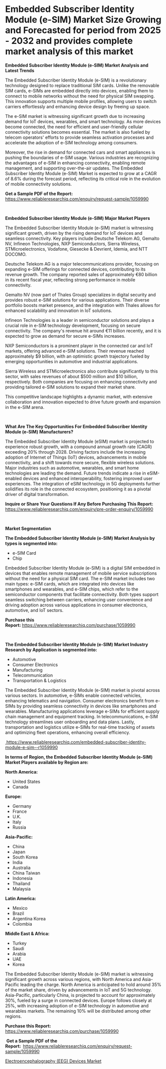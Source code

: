 <p><h1>Embedded Subscriber Identity Module (e-SIM) Market Size Growing and Forecasted for period from 2025 - 2032 and provides complete market analysis of this market</h1></p><p><strong>Embedded Subscriber Identity Module (e-SIM) Market Analysis and Latest Trends</strong></p>
<p><p>The Embedded Subscriber Identity Module (e-SIM) is a revolutionary technology designed to replace traditional SIM cards. Unlike the removable SIM cards, e-SIMs are embedded directly into devices, enabling them to connect to mobile networks without the need for physical SIM swapping. This innovation supports multiple mobile profiles, allowing users to switch carriers effortlessly and enhancing device design by freeing up space.</p><p>The e-SIM market is witnessing significant growth due to increasing demand for IoT devices, wearables, and smart technology. As more devices become connected, the need for efficient and user-friendly cellular connectivity solutions becomes essential. The market is also fueled by telecom operators' efforts to provide seamless activation processes and accelerate the adoption of e-SIM technology among consumers. </p><p>Moreover, the rise in demand for connected cars and smart appliances is pushing the boundaries of e-SIM usage. Various industries are recognizing the advantages of e-SIM in enhancing connectivity, enabling remote management, and supporting over-the-air updates. The Embedded Subscriber Identity Module (e-SIM) Market is expected to grow at a CAGR of 8.6% during the forecast period, reflecting its critical role in the evolution of mobile connectivity solutions.</p></p>
<p><strong>Get a Sample PDF of the Report:&nbsp;</strong> <a href="https://www.reliableresearchiq.com/enquiry/request-sample/1059990?utm_campaign=2456&utm_medium=2&utm_source=Github&utm_content=ia&utm_term=22032025&utm_id=embedded-subscriber-identity-module-e-sim">https://www.reliableresearchiq.com/enquiry/request-sample/1059990</a></p>
<p>&nbsp;</p>
<p><strong>Embedded Subscriber Identity Module (e-SIM) Major Market Players</strong></p>
<p><p>The Embedded Subscriber Identity Module (e-SIM) market is witnessing significant growth, driven by the rising demand for IoT devices and seamless connectivity. Key players include Deutsche Telekom AG, Gemalto NV, Infineon Technologies, NXP Semiconductors, Sierra Wireless, STMicroelectronics, Vodafone, Giesecke & Devrient, Idemia, and NTT DOCOMO.</p><p>Deutsche Telekom AG is a major telecommunications provider, focusing on expanding e-SIM offerings for connected devices, contributing to its revenue growth. The company reported sales of approximately €80 billion in its recent fiscal year, reflecting strong performance in mobile connectivity.</p><p>Gemalto NV (now part of Thales Group) specializes in digital security and provides robust e-SIM solutions for various applications. Their diverse portfolio boosts market presence, and the integration with Thales allows for enhanced scalability and innovation in IoT solutions.</p><p>Infineon Technologies is a leader in semiconductor solutions and plays a crucial role in e-SIM technology development, focusing on secure connectivity. The company's revenue hit around €11 billion recently, and it is expected to grow as demand for secure e-SIMs increases.</p><p>NXP Semiconductors is a prominent player in the connected car and IoT markets, offering advanced e-SIM solutions. Their revenue reached approximately $9 billion, with an optimistic growth trajectory fueled by emerging opportunities in automotive and industrial applications.</p><p>Sierra Wireless and STMicroelectronics also contribute significantly to this sector, with sales revenues of about $500 million and $10 billion, respectively. Both companies are focusing on enhancing connectivity and providing tailored e-SIM solutions to expand their market share.</p><p>This competitive landscape highlights a dynamic market, with extensive collaboration and innovation expected to drive future growth and expansion in the e-SIM arena.</p></p>
<p>&nbsp;</p>
<p><strong>What Are The Key Opportunities For Embedded Subscriber Identity Module (e-SIM) Manufacturers?</strong></p>
<p><p>The Embedded Subscriber Identity Module (eSIM) market is projected to experience robust growth, with a compound annual growth rate (CAGR) exceeding 20% through 2028. Driving factors include the increasing adoption of Internet of Things (IoT) devices, advancements in mobile connectivity, and a shift towards more secure, flexible wireless solutions. Major industries such as automotive, wearables, and smart home technologies are leading the demand. Future trends indicate a rise in eSIM-enabled devices and enhanced interoperability, fostering improved user experiences. The integration of eSIM technology in 5G deployments further solidifies its role in the connected ecosystem, positioning it as a pivotal driver of digital transformation.</p></p>
<p><strong>Inquire or Share Your Questions If Any Before Purchasing This Report:</strong> <a href="https://www.reliableresearchiq.com/enquiry/pre-order-enquiry/1059990?utm_campaign=2456&utm_medium=2&utm_source=Github&utm_content=ia&utm_term=22032025&utm_id=embedded-subscriber-identity-module-e-sim">https://www.reliableresearchiq.com/enquiry/pre-order-enquiry/1059990</a></p>
<p>&nbsp;</p>
<p><strong>Market Segmentation</strong></p>
<p><strong>The Embedded Subscriber Identity Module (e-SIM) Market Analysis by types is segmented into:</strong></p>
<p><ul><li>e-SIM Card</li><li>Chip</li></ul></p>
<p><p>Embedded Subscriber Identity Module (e-SIM) is a digital SIM embedded in devices that enables remote management of mobile service subscriptions without the need for a physical SIM card. The e-SIM market includes two main types: e-SIM cards, which are integrated into devices like smartphones and wearables, and e-SIM chips, which refer to the semiconductor components that facilitate connectivity. Both types support seamless switching between carriers, enhancing user convenience and driving adoption across various applications in consumer electronics, automotive, and IoT sectors.</p></p>
<p><strong>Purchase this Report:&nbsp;</strong><a href="https://www.reliableresearchiq.com/purchase/1059990?utm_campaign=2456&utm_medium=2&utm_source=Github&utm_content=ia&utm_term=22032025&utm_id=embedded-subscriber-identity-module-e-sim">https://www.reliableresearchiq.com/purchase/1059990</a></p>
<p>&nbsp;</p>
<p><strong>The Embedded Subscriber Identity Module (e-SIM) Market Industry Research by Application is segmented into:</strong></p>
<p><ul><li>Automotive</li><li>Consumer Electronics</li><li>Manufacturing</li><li>Telecommunication</li><li>Transportation & Logistics</li></ul></p>
<p><p>The Embedded Subscriber Identity Module (e-SIM) market is pivotal across various sectors. In automotive, e-SIMs enable connected vehicles, enhancing telematics and navigation. Consumer electronics benefit from e-SIMs by providing seamless connectivity in devices like smartphones and wearables. Manufacturing applications leverage e-SIMs for efficient supply chain management and equipment tracking. In telecommunications, e-SIM technology streamlines user onboarding and data plans. Lastly, transportation and logistics utilize e-SIMs for real-time tracking of assets and optimizing fleet operations, enhancing overall efficiency.</p></p>
<p><a href="https://www.reliableresearchiq.com/embedded-subscriber-identity-module-e-sim--r1059990?utm_campaign=2456&utm_medium=2&utm_source=Github&utm_content=ia&utm_term=22032025&utm_id=embedded-subscriber-identity-module-e-sim">&nbsp;https://www.reliableresearchiq.com/embedded-subscriber-identity-module-e-sim--r1059990</a></p>
<p><strong>In terms of Region, the Embedded Subscriber Identity Module (e-SIM) Market Players available by Region are:</strong></p>
<p>
    <p> <strong> North America: </strong>
        <ul>
            <li>United States</li>
            <li>Canada</li>
        </ul>
        </p> 
    <p> <strong> Europe: </strong>
        <ul>
            <li>Germany</li>
            <li>France</li>
            <li>U.K.</li>
            <li>Italy</li>
            <li>Russia</li>
        </ul>
        </p> 
    <p> <strong> Asia-Pacific: </strong>
        <ul>
            <li>China</li>
            <li>Japan</li>
            <li>South Korea</li>
            <li>India</li>
            <li>Australia</li>
            <li>China Taiwan</li>
            <li>Indonesia</li>
            <li>Thailand</li>
            <li>Malaysia</li>
        </ul>
        </p> 
    <p> <strong> Latin America: </strong>
        <ul>
            <li>Mexico</li>
            <li>Brazil</li>
            <li>Argentina Korea</li>
            <li>Colombia</li>
        </ul>
        </p> 
    <p> <strong> Middle East & Africa: </strong>
        <ul>
            <li>Turkey</li>
            <li>Saudi</li>
            <li>Arabia</li>
            <li>UAE</li>
            <li>Korea</li>
        </ul>
    </p>
    </p>
<p><p>The Embedded Subscriber Identity Module (e-SIM) market is witnessing significant growth across various regions, with North America and Asia-Pacific leading the charge. North America is anticipated to hold around 35% of the market share, driven by advancements in IoT and 5G technology. Asia-Pacific, particularly China, is projected to account for approximately 30%, fueled by a surge in connected devices. Europe follows closely at 25%, with increasing adoption of e-SIM technology in automotive and wearables markets. The remaining 10% will be distributed among other regions.</p></p>
<p><strong>Purchase this Report: </strong><a href="https://www.reliableresearchiq.com/purchase/1059990?utm_campaign=2456&utm_medium=2&utm_source=Github&utm_content=ia&utm_term=22032025&utm_id=embedded-subscriber-identity-module-e-sim">https://www.reliableresearchiq.com/purchase/1059990</a></p>
<p>&nbsp;<strong>Get a Sample PDF of the Report:&nbsp;&nbsp;</strong><a href="https://www.reliableresearchiq.com/enquiry/request-sample/1059990?utm_campaign=2456&utm_medium=2&utm_source=Github&utm_content=ia&utm_term=22032025&utm_id=embedded-subscriber-identity-module-e-sim">https://www.reliableresearchiq.com/enquiry/request-sample/1059990</a></p>
<p><strong></strong></p>
<p><p><a href="https://github.com/oslieselotte2192/Market-Research-Report-List-1/blob/main/electroencephalography-eeg-devices-market.md?utm_campaign=2456&utm_medium=2&utm_source=Github&utm_content=ia&utm_term=22032025&utm_id=embedded-subscriber-identity-module-e-sim">Electroencephalography (EEG) Devices Market</a></p></p>